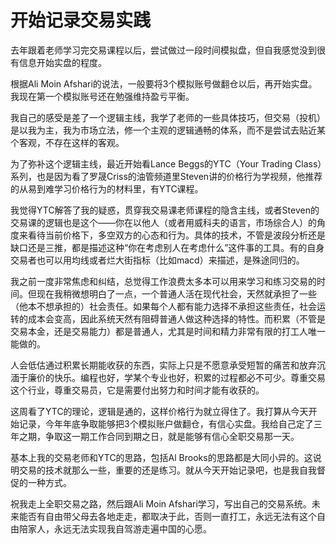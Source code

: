 # 开始记录交易实践

去年跟着老师学习完交易课程以后，尝试做过一段时间模拟盘，但自我感觉没到很有信息开始实盘的程度。

根据Ali Moin Afshari的说法，一般要将3个模拟账号做翻仓以后，再开始实盘。我现在第一个模拟账号还在勉强维持盈亏平衡。

我自己的感受是差了一个逻辑主线，我学了老师的一些具体技巧，但交易（投机）是以我为主，我为市场立法，修一个主观的逻辑通畅的体系，而不是尝试去贴近某个客观，不存在这样的客观。

为了弥补这个逻辑主线，最近开始看Lance Beggs的YTC（Your Trading Class）系列，也是因为看了罗晟Criss的油管频道里Steven讲的价格行为学视频，他推荐的从易到难学习价格行为的材料里，有YTC课程。

我觉得YTC解答了我的疑惑，贯穿我交易课老师课程的隐含主线，或者Steven的交易课的逻辑也是这个——你在以他人（或者用威科夫的语言，市场综合人）的角度来看待当前价格下，多空双方的心态和行为。具体的技术，不管是波段分析还是缺口还是三推，都是描述这种“你在考虑别人在考虑什么”这件事的工具。有的自身交易者也可以用均线或者烂大街指标（比如macd）来描述，是殊途同归的。

我之前一度非常焦虑和纠结，总觉得工作浪费太多本可以用来学习和练习交易的时间。但现在我稍微想明白了一点，一个普通人活在现代社会，天然就承担了一些（他本不想承担的）社会责任。如果每个人都有能力选择不承担这些责任，社会运转的成本会变高，因此系统天然有阻碍普通人做这种选择的特性。而积累（不管是交易本金，还是交易能力）都是普通人，尤其是时间和精力非常有限的打工人唯一能做的。

人会低估通过积累长期能收获的东西，实际上只是不愿意承受短暂的痛苦和放弃沉湎于廉价的快乐。编程也好，学某个专业也好，积累的过程都必不可少。尊重交易这个行业，尊重交易员，它是需要付出努力和时间才能有收获的。

这周看了YTC的理论，逻辑是通的，这样价格行为就立得住了。我打算从今天开始记录，今年年底争取能够把3个模拟账户做翻仓，有信心实盘。我给自己定了三年之期，争取这一期工作合同到期之日，就是能够有信心全职交易那一天。

基本上我的交易老师和YTC的思路，包括Al Brooks的思路都是大同小异的。这说明交易的技术就那么一些，重要的还是练习。就从今天开始记录吧，也是我自我督促的一种方式。

祝我走上全职交易之路，然后跟Ali Moin Afshari学习，写出自己的交易系统。未来能否有自由带父母去各地走走，都取决于此，否则一直打工，永远无法有这个自由陪家人，永远无法实现我自驾游走遍中国的心愿。
